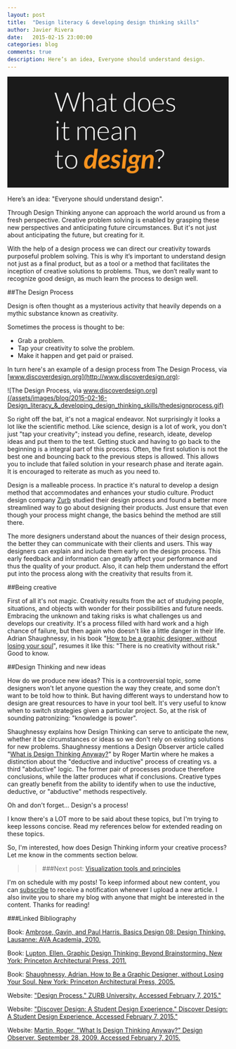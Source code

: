 ```yaml
---
layout: post
title:  "Design literacy & developing design thinking skills"
author: Javier Rivera
date:   2015-02-15 23:00:00
categories: blog
comments: true
description: Here’s an idea, Everyone should understand design.
---
```


![TO DESIGN?](/assets/images/blog/2015-02-16-Design_literacy_&_developing_design_thinking_skills/todesign-01.png)

Here’s an idea: "Everyone should understand design".

Through Design Thinking anyone can approach the world around us from a fresh perspective. Creative problem solving is enabled by grasping these new perspectives and anticipating future circumstances. But it's not just about anticipating the future, but creating for it. 

With the help of a design process we can direct our creativity towards purposeful problem solving. This is why it’s important to understand design not just as a final product, but as a tool or a method that facilitates the inception of creative solutions to problems. Thus, we don’t really want to recognize good design, as much learn the process to design well.

<!--more-->

##The Design Process

Design is often thought as a mysterious activity that heavily depends on a mythic substance known as creativity.

Sometimes the process is thought to be:

  * Grab a problem.
  * Tap your creativity to solve the problem.
  * Make it happen and get paid or praised.

In turn here's an example of a design process from The Design Process, via [www.discoverdesign.org](http://www.discoverdesign.org):

![The Design Process, via www.discoverdesign.org](/assets/images/blog/2015-02-16-Design_literacy_&_developing_design_thinking_skills/thedesignprocess.gif)

So right off the bat, it's not a magical endeavor. Not surprisingly it looks a lot like the scientific method. Like science, design is a lot of work, you don't just "tap your creativity"; instead you define, research, ideate, develop ideas and put them to the test. Getting stuck and having to go back to the beginning is a integral part of this process. Often, the first solution is not the best one and bouncing back to the previous steps is allowed. This allows you to include that failed solution in your research phase and iterate again. It is encouraged to reiterate as much as you need to.

Design is a malleable process. In practice it's natural to develop a design method that accommodates and enhances your studio culture. Product design company [Zurb](http://zurb.com/word/design-process) studied their design process and found a better more streamlined way to go about designing their products. Just ensure that even though your process might change, the basics behind the method are still there.

The more designers understand about the nuances of their design process, the better they can communicate with their clients and users. This way designers can explain and include them early on the design process. This early feedback and information can greatly affect your performance and thus the quality of your product. Also, it can help them understand the effort put into the process along with the creativity that results from it.

##Being creative

First of all it's not magic. Creativity results from the act of studying people, situations, and objects with wonder for their possibilities and future needs. Embracing the unknown and taking risks is what challenges us and develops our creativity. It's a process filled with hard work and a high chance of failure, but then again who doesn't like a little danger in their life. Adrian Shaughnessy, in his book "[How to be a graphic designer, without losing your soul](http://www.amazon.com/gp/product/2940411174/ref=as_li_tl?ie=UTF8&camp=1789&creative=9325&creativeASIN=2940411174&linkCode=as2&tag=javrivblo-20&linkId=R7K7LQPYKPWFJ4QD)", resumes it like this: "There is no creativity without risk." Good to know.

##Design Thinking and new ideas

How do we produce new ideas? This is a controversial topic, some designers won't let anyone question the way they create, and some don't want to be told how to think. But having different ways to understand how to design are great resources to have in your tool belt. It's very useful to know when to switch strategies given a particular project. So, at the risk of sounding patronizing: "knowledge is power".

Shaughnessy explains how Design Thinking can serve to anticipate the new, whether it be circumstances or ideas so we don't rely on existing solutions for new problems. Shaughnessy mentions a Design Observer article called "[What is Design Thinking Anyway?](http://designobserver.com/feature/what-is-design-thinking-anyway/11097/)" by Roger Martin where he makes a distinction about the "deductive and inductive" process of creating vs. a third "abductive" logic. The former pair of processes produce therefore conclusions, while the latter produces what if conclusions. Creative types can greatly benefit from the ability to identify when to use the inductive, deductive, or "abductive" methods respectively.

Oh and don't forget... Design's a process!

I know there's a LOT more to be said about these topics, but I'm trying to keep lessons concise. Read my references below for extended reading on these topics.

So, I'm interested, how does Design Thinking inform your creative process? Let me know in the comments section below.

>> ###Next post: [Visualization tools and principles](/graphic/design/education/Visualization_tools_and_principles/)

I'm on schedule with my posts! To keep informed about new content, you can [subscribe](http://eepurl.com/9xdEz) to receive a notification whenever I upload a new article. I also invite you to share my blog with anyone that might be interested in the content. Thanks for reading!


###Linked Bibliography

Book: <a href="http://www.amazon.com/gp/product/2940411174/ref=as_li_tl?ie=UTF8&camp=1789&creative=9325&creativeASIN=2940411174&linkCode=as2&tag=javrivblo-20&linkId=R7K7LQPYKPWFJ4QD">Ambrose, Gavin, and Paul Harris. Basics Design 08: Design Thinking. Lausanne: AVA Academia, 2010.</a><img src="http://ir-na.amazon-adsystem.com/e/ir?t=javrivblo-20&l=as2&o=1&a=2940411174" width="1" height="1" border="0" alt="" style="border:none !important; margin:0px !important;" />

Book: <a href="http://www.amazon.com/gp/product/1568989792/ref=as_li_tl?ie=UTF8&camp=1789&creative=9325&creativeASIN=1568989792&linkCode=as2&tag=javrivblo-20&linkId=MRND4OXE4RNGSINW">Lupton, Ellen. Graphic Design Thinking: Beyond Brainstorming. New York: Princeton Architectural Press, 2011.</a><img src="http://ir-na.amazon-adsystem.com/e/ir?t=javrivblo-20&l=as2&o=1&a=1568989792" width="1" height="1" border="0" alt="" style="border:none !important; margin:0px !important;" />

Book: <a href="http://www.amazon.com/gp/product/1568989830/ref=as_li_tl?ie=UTF8&camp=1789&creative=9325&creativeASIN=1568989830&linkCode=as2&tag=javrivblo-20&linkId=KCWJJFUXZOC2TJH4">Shaughnessy, Adrian. How to Be a Graphic Designer, without Losing Your Soul. New York: Princeton Architectural Press, 2005.</a><img src="http://ir-na.amazon-adsystem.com/e/ir?t=javrivblo-20&l=as2&o=1&a=1568989830" width="1" height="1" border="0" alt="" style="border:none !important; margin:0px !important;" />

Website: ["Design Process." ZURB University. Accessed February 7, 2015."](http://zurb.com/word/design-process)

Website: ["Discover Design: A Student Design Experience." Discover Design: A Student Design Experience. Accessed February 7, 2015."](http://zurb.com/word/design-process)

Website: [Martin, Roger. "What Is Design Thinking Anyway?" Design Observer. September 28, 2009. Accessed February 7, 2015.](http://designobserver.com/feature/what-is-design-thinking-anyway/11097/)